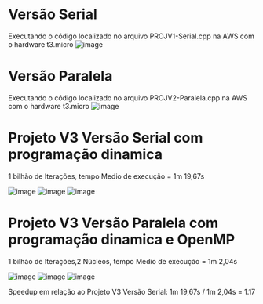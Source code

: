 # Versão Serial

Executando o código localizado no arquivo PROJV1-Serial.cpp na AWS com o hardware t3.micro
![image](https://user-images.githubusercontent.com/74461314/196826746-71bc3fc8-fbee-4632-8699-5e48f790e5f2.png)

# Versão Paralela

Executando o código localizado no arquivo PROJV2-Paralela.cpp na AWS com o hardware t3.micro
![image](https://user-images.githubusercontent.com/74461314/196829457-d9901cea-0661-4f37-9285-c0aa41fc29c5.png)

# Projeto V3 Versão Serial com programação dinamica  

1 bilhão de Iterações, tempo Medio de execução = 1m 19,67s

![image](https://user-images.githubusercontent.com/74374381/200983805-faba2c71-9c37-496d-940b-3bdd91491c6b.png)
![image](https://user-images.githubusercontent.com/74374381/200984143-67ba7beb-6eb9-4e64-97c6-6080a90c20c0.png)
![image](https://user-images.githubusercontent.com/74374381/200984325-55340a0c-e54b-485b-9913-8d026fd6f4fb.png)


# Projeto V3 Versão Paralela com programação dinamica e OpenMP

1 bilhão de Iterações,2 Núcleos, tempo Medio de execução = 1m 2,04s

![image](https://user-images.githubusercontent.com/74374381/200982173-da3dad02-33f3-4ce7-9132-1210c6356cac.png)
![image](https://user-images.githubusercontent.com/74374381/200982379-4bda08e5-4bf7-4682-a08e-1b2595cd085a.png)
![image](https://user-images.githubusercontent.com/74374381/200982536-b73f36c1-6a2d-42dc-a167-bb83aa029152.png)

Speedup em relação ao Projeto V3 Versão Serial: 1m 19,67s / 1m 2,04s = 1.17



